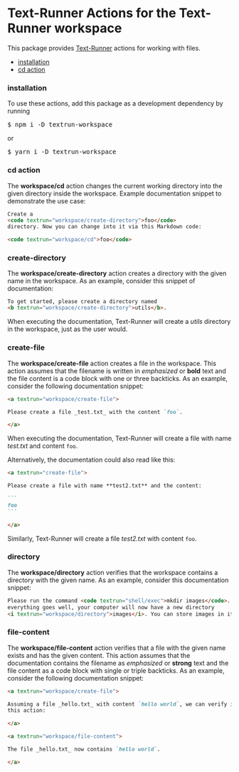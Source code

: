 # Text-Runner Actions for the Text-Runner workspace

This package provides [Text-Runner](https://github.com/kevgo/text-runner)
actions for working with files.

- [installation](#installation)
- [cd action](#cd-action)

### installation

To use these actions, add this package as a development dependency by running

<pre textrun="npm/install">
$ npm i -D textrun-workspace
</pre>

or

<pre textrun="npm/install">
$ yarn i -D textrun-workspace
</pre>

### cd action

The <b textrun="action/name-full">workspace/cd</b> action changes the current
working directory into the given directory inside the workspace. Example
documentation snippet to demonstrate the use case:

<a textrun="run-in-textrunner">

```html
Create a
<code textrun="workspace/create-directory">foo</code>
directory. Now you can change into it via this Markdown code:

<code textrun="workspace/cd">foo</code>
```

</a>

### create-directory

The <b textrun="action/name-full">workspace/create-directory</b> action creates
a directory with the given name in the workspace. As an example, consider this
snippet of documentation:

<a textrun="run-in-textrunner">

```html
To get started, please create a directory named
<b textrun="workspace/create-directory">utils</b>.
```

</a>

When executing the documentation, Text-Runner will create a
<i textrun="workspace/directory">utils</i> directory in the workspace, just as
the user would.

### create-file

The <b textrun="action/name-full">workspace/create-file</b> action creates a
file in the workspace. This action assumes that the filename is written in
_emphasized_ or **bold** text and the file content is a code block with one or
three backticks. As an example, consider the following documentation snippet:

<a textrun="run-in-textrunner">

```markdown
<a textrun="workspace/create-file">

Please create a file _test.txt_ with the content `foo`.

</a>
```

</a>

When executing the documentation, Text-Runner will create a file with name
<a textrun="workspace/file-content">_test.txt_ and content `foo`</a>.

Alternatively, the documentation could also read like this:

<a textrun="run-in-textrunner">

````markdown
<a textrun="create-file">

Please create a file with name **test2.txt** and the content:

```
foo
```

</a>
````

</a>

Similarly, Text-Runner will create a file
<a textrun="workspace/file-content">_test2.txt_ with content `foo`</a>.

### directory

The <b textrun="action/name-full">workspace/directory</b> action verifies that
the workspace contains a directory with the given name. As an example, consider
this documentation snippet:

<a textrun="run-in-textrunner">

```markdown
Please run the command <code textrun="shell/exec">mkdir images</code>. If
everything goes well, your computer will now have a new directory
<i textrun="workspace/directory">images</i>. You can store images in it.
```

</a>

### file-content

The <b textrun="action/name-full">workspace/file-content</b> action verifies
that a file with the given name exists and has the given content. This action
assumes that the documentation contains the filename as _emphasized_ or
**strong** text and the file content as a code block with single or triple
backticks. As an example, consider the following documentation snippet:

<a textrun="run-in-textrunner">

```markdown
<a textrun="workspace/create-file">

Assuming a file _hello.txt_ with content `hello world`, we can verify it via
this action:

</a>

<a textrun="workspace/file-content">

The file _hello.txt_ now contains `hello world`.

</a>
```

